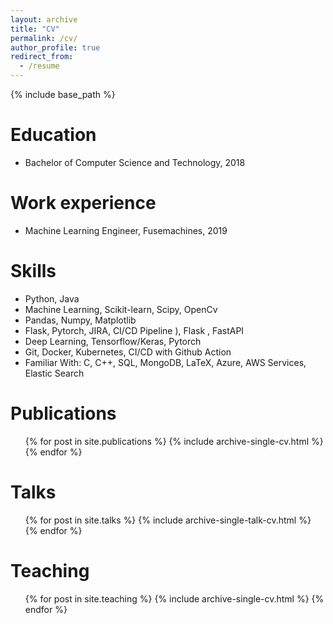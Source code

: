 ```yaml
---
layout: archive
title: "CV"
permalink: /cv/
author_profile: true
redirect_from:
  - /resume
---
```


{% include base_path %}

Education
======
* Bachelor of Computer Science and Technology,  2018

Work experience
======
* Machine Learning Engineer, Fusemachines, 2019

Skills
======
* Python, Java
* Machine Learning, Scikit-learn, Scipy, OpenCv
* Pandas, Numpy, Matplotlib
* Flask, Pytorch, JIRA, CI/CD Pipeline ), Flask , FastAPI
* Deep Learning, Tensorflow/Keras, Pytorch
* Git, Docker, Kubernetes, CI/CD with Github Action
* Familiar With: C, C++, SQL, MongoDB, LaTeX, Azure, AWS Services, Elastic Search

Publications
======
  <ul>{% for post in site.publications %}
    {% include archive-single-cv.html %}
  {% endfor %}</ul>
  
Talks
======
  <ul>{% for post in site.talks %}
    {% include archive-single-talk-cv.html %}
  {% endfor %}</ul>
  
Teaching
======
  <ul>{% for post in site.teaching %}
    {% include archive-single-cv.html %}
  {% endfor %}</ul>
